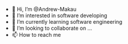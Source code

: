 - 👋 Hi, I’m @Andrew-Makau
- 👀 I’m interested in software developing
- 🌱 I’m currently learning software engineering
- 💞️ I’m looking to collaborate on ...
- 📫 How to reach me 

<!---
Mhenga-Gustavo/Mhenga-Gustavo is a ✨ special ✨ repository because its `README.md` (this file) appears on your GitHub profile.
You can click the Preview link to take a look at your changes.
--->
